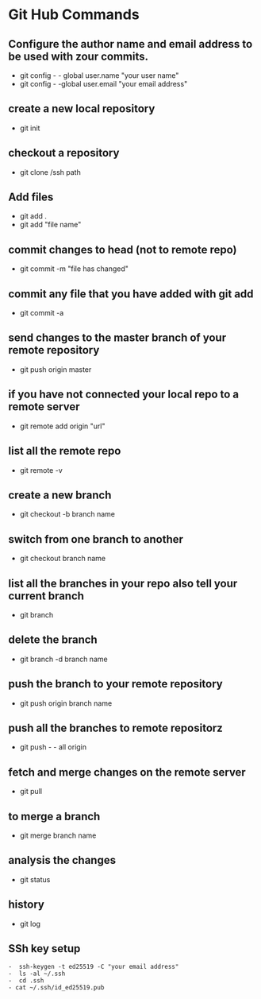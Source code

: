 # Git Hub Commands
## Configure the author name and email address to be used with zour commits.


- git config  - - global user.name "your user name"
- git config  - -global user.email "your email address"

## create a new local repository

 - git init
 
## checkout a repository
 - git clone /ssh path

## Add files

 - git add .
 - git add "file name"

## commit changes to head (not to remote repo)
  - git commit  -m "file has changed"
  
## commit any file that you have added with git add

  - git commit  -a
  
## send changes to the master branch of your remote repository

  - git push origin master
  
## if you have not connected your local repo to a remote server
  - git remote add origin "url"
  
## list all the remote repo 
  - git remote  -v
  
## create a new branch 
  - git checkout  -b branch name

## switch from one branch to another
   - git checkout branch name

## list all the branches in your repo also tell your current branch
  - git branch

## delete the branch
  - git branch  -d branch name

## push the branch to your remote repository
  - git push origin branch name
  
## push all the branches to remote repositorz
  - git push  - - all origin
  
## fetch and merge changes on the remote server
  - git pull

## to merge a branch
  - git merge branch name

## analysis the changes
  - git status

## history
   - git log

## SSh key setup
    -  ssh-keygen -t ed25519 -C "your email address"
    -  ls -al ~/.ssh
    -  cd .ssh
    - cat ~/.ssh/id_ed25519.pub

   
  

